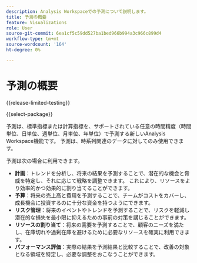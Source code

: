 ```yaml
---
description: Analysis Workspaceでの予測について説明します。
title: 予測の概要
feature: Visualizations
role: User
source-git-commit: 6ea1cf5c59dd527ba1bed966b994a3c966c899d4
workflow-type: tm+mt
source-wordcount: '164'
ht-degree: 0%

---
```


# 予測の概要

{{release-limited-testing}}

{{select-package}}

予測は、標準指標または計算指標を、サポートされている任意の時間精度（時間単位、日単位、週単位、月単位、年単位）で予測する新しいAnalysis Workspace機能です。 予測は、時系列関連のデータに対してのみ使用できます。

予測は次の場合に利用できます。

* **計画**：トレンドを分析し、将来の結果を予測することで、潜在的な機会と脅威を特定し、それに応じて戦略を調整できます。 これにより、リソースをより効率的かつ効果的に割り当てることができます。
* **予算**：将来の売上高と費用を予測することで、チームがコストをカバーし、成長機会に投資するのに十分な資金を持つようにできます。
* **リスク管理**：将来のイベントやトレンドを予測することで、リスクを軽減し潜在的な損失を最小限に抑えるための事前の対策を講じることができます。
* **リソースの割り当て**：将来の需要を予測することで、顧客のニーズを満たし、在庫切れや過剰在庫を避けるために必要なリソースを確実に利用できます。
* **パフォーマンス評価**：実際の結果を予測結果と比較することで、改善の対象となる領域を特定し、必要な調整をおこなうことができます。


